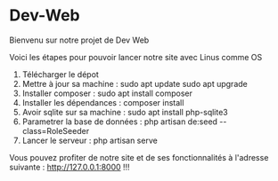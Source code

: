 # Dev-Web

Bienvenu sur notre projet de Dev Web

Voici les étapes pour pouvoir lancer notre site avec Linus comme OS

1) Télécharger le dépot
2) Mettre à jour sa machine : sudo apt update
sudo apt upgrade
4) Installer composer : sudo apt install composer
5) Installer les dépendances : composer install
6) Avoir sqlite sur sa machine : sudo apt install php-sqlite3
7) Parametrer la base de données : php artisan de:seed --class=RoleSeeder
8) Lancer le serveur : php artisan serve

Vous pouvez profiter de notre site et de ses fonctionnalités à l'adresse suivante : http://127.0.0.1:8000 !!!
